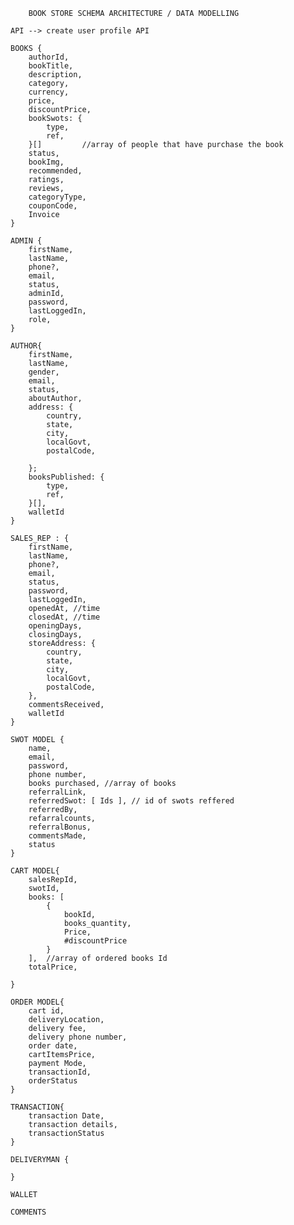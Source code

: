         BOOK STORE SCHEMA ARCHITECTURE / DATA MODELLING

    API --> create user profile API
    
    BOOKS {
        authorId,
        bookTitle,
        description,
        category,
        currency,
        price,
        discountPrice, 
        bookSwots: {
            type,
            ref,
        }[]         //array of people that have purchase the book
        status,
        bookImg,
        recommended,
        ratings,
        reviews,
        categoryType,
        couponCode,
        Invoice
    }

    ADMIN {
        firstName,
        lastName,
        phone?,
        email,
        status,
        adminId,
        password,
        lastLoggedIn,
        role,
    }

    AUTHOR{
        firstName,
        lastName,
        gender,
        email,
        status,
        aboutAuthor,
        address: {
            country,
            state,
            city,
            localGovt,
            postalCode,
        
        };
        booksPublished: {
            type,
            ref,
        }[],
        walletId
    }

    SALES_REP : {
        firstName,
        lastName,
        phone?,
        email,
        status,
        password,
        lastLoggedIn,
        openedAt, //time
        closedAt, //time
        openingDays,
        closingDays,
        storeAddress: {
            country,
            state,
            city,
            localGovt,
            postalCode,
        },
        commentsReceived,
        walletId
    }

    SWOT MODEL {
        name,
        email,
        password, 
        phone number,
        books purchased, //array of books
        referralLink,
        referredSwot: [ Ids ], // id of swots reffered
        referredBy,
        refarralcounts,
        referralBonus,
        commentsMade,
        status
    }
         
    CART MODEL{
        salesRepId, 
        swotId, 
        books: [ 
            {
                bookId,
                books_quantity,
                Price,
                #discountPrice
            }
        ],  //array of ordered books Id
        totalPrice, 

    }

    ORDER MODEL{
        cart id, 
        deliveryLocation, 
        delivery fee, 
        delivery phone number, 
        order date,
        cartItemsPrice,
        payment Mode, 
        transactionId, 
        orderStatus
    }
    
    TRANSACTION{
        transaction Date,
        transaction details,
        transactionStatus
    }

    DELIVERYMAN {

    }

    WALLET

    COMMENTS